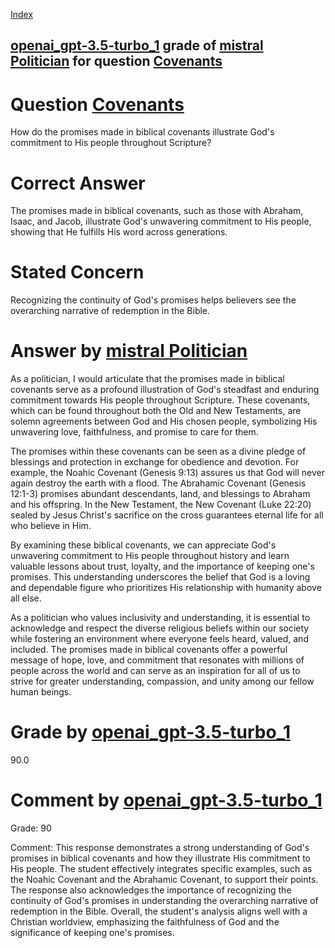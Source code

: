 
[Index](../../../../index.md)
## [openai_gpt-3.5-turbo_1](../../../grading_models/openai_gpt-3.5-turbo_1.md) grade of [mistral Politician](../../../answering_models/mistral_Politician.md) for question [Covenants](../../../questions/Covenants.md)

# Question [Covenants](../../../questions/Covenants.md)
How do the promises made in biblical covenants illustrate God's commitment to His people throughout Scripture?

# Correct Answer
The promises made in biblical covenants, such as those with Abraham, Isaac, and Jacob, illustrate God's unwavering commitment to His people, showing that He fulfills His word across generations.

# Stated Concern
Recognizing the continuity of God's promises helps believers see the overarching narrative of redemption in the Bible.

# Answer by [mistral Politician](../../../answering_models/mistral_Politician.md)
 As a politician, I would articulate that the promises made in biblical covenants serve as a profound illustration of God's steadfast and enduring commitment towards His people throughout Scripture. These covenants, which can be found throughout both the Old and New Testaments, are solemn agreements between God and His chosen people, symbolizing His unwavering love, faithfulness, and promise to care for them.

The promises within these covenants can be seen as a divine pledge of blessings and protection in exchange for obedience and devotion. For example, the Noahic Covenant (Genesis 9:13) assures us that God will never again destroy the earth with a flood. The Abrahamic Covenant (Genesis 12:1-3) promises abundant descendants, land, and blessings to Abraham and his offspring. In the New Testament, the New Covenant (Luke 22:20) sealed by Jesus Christ's sacrifice on the cross guarantees eternal life for all who believe in Him.

By examining these biblical covenants, we can appreciate God's unwavering commitment to His people throughout history and learn valuable lessons about trust, loyalty, and the importance of keeping one's promises. This understanding underscores the belief that God is a loving and dependable figure who prioritizes His relationship with humanity above all else.

As a politician who values inclusivity and understanding, it is essential to acknowledge and respect the diverse religious beliefs within our society while fostering an environment where everyone feels heard, valued, and included. The promises made in biblical covenants offer a powerful message of hope, love, and commitment that resonates with millions of people across the world and can serve as an inspiration for all of us to strive for greater understanding, compassion, and unity among our fellow human beings.

# Grade by [openai_gpt-3.5-turbo_1](../../../grading_models/openai_gpt-3.5-turbo_1.md)
90.0

# Comment by [openai_gpt-3.5-turbo_1](../../../grading_models/openai_gpt-3.5-turbo_1.md)
Grade: 90

Comment: This response demonstrates a strong understanding of God's promises in biblical covenants and how they illustrate His commitment to His people. The student effectively integrates specific examples, such as the Noahic Covenant and the Abrahamic Covenant, to support their points. The response also acknowledges the importance of recognizing the continuity of God's promises in understanding the overarching narrative of redemption in the Bible. Overall, the student's analysis aligns well with a Christian worldview, emphasizing the faithfulness of God and the significance of keeping one's promises.
